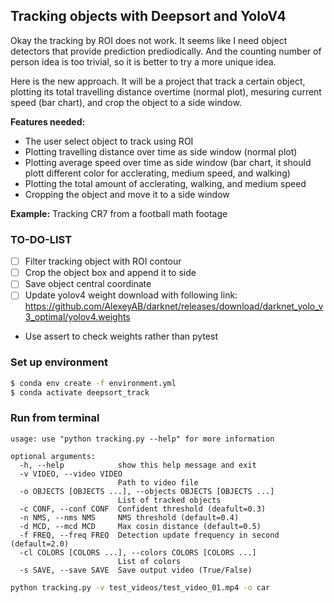 ## Tracking objects with Deepsort and YoloV4

Okay the tracking by ROI does not work. It seems like I need object detectors that provide prediction prediodically. And the counting number of person idea is too trivial, so it is better to try a more unique idea. 

Here is the new approach. It will be a project that track a certain object, plotting its total travelling distance overtime (normal plot), mesuring current speed (bar chart), and crop the object to a side window. 

**Features needed:**
  - The user select object to track using ROI
  - Plotting travelling distance over time as side window (normal plot)
  - Plotting average speed over time as side window (bar chart, it should plott different color for acclerating, medium speed, and walking)
  - Plotting the total amount of acclerating, walking, and medium speed
  - Cropping the object and move it to a side window

**Example:** Tracking CR7 from a football math footage

### TO-DO-LIST
  - [ ] Filter tracking object with ROI contour
  - [ ] Crop the object box and append it to side
  - [ ] Save object central coordinate
  - [ ] Update yolov4 weight download with following link: https://github.com/AlexeyAB/darknet/releases/download/darknet_yolo_v3_optimal/yolov4.weights
  - Use assert to check weights rather than pytest


### Set up environment
```bash
$ conda env create -f environment.yml
$ conda activate deepsort_track
```

### Run from terminal
```
usage: use "python tracking.py --help" for more information

optional arguments:
  -h, --help            show this help message and exit
  -v VIDEO, --video VIDEO
                        Path to video file
  -o OBJECTS [OBJECTS ...], --objects OBJECTS [OBJECTS ...]
                        List of tracked objects
  -c CONF, --conf CONF  Confident threshold (deafult=0.3)
  -n NMS, --nms NMS     NMS threshold (default=0.4)
  -d MCD, --mcd MCD     Max cosin distance (default=0.5)
  -f FREQ, --freq FREQ  Detection update frequency in second (default=2.0)
  -cl COLORS [COLORS ...], --colors COLORS [COLORS ...]
                        List of colors
  -s SAVE, --save SAVE  Save output video (True/False)
```

```bash
python tracking.py -v test_videos/test_video_01.mp4 -o car
```